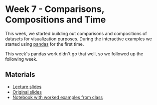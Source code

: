 # Week 7 - Comparisons, Compositions and Time

This week, we started building out comparisons and compositions of datasets for
visualization purposes.  During the interactive examples we started using
[pandas](http://pandas.pydata.org/) for the first time.

This week's pandas work didn't go that well, so we followed up the following
week.

## Materials

 * [Lecture slides](lecture_week07.pdf)
 * [Original slides](https://docs.google.com/presentation/d/1vmgKSHETxKhKxUoBf47EevhRATi_9u9VC57nEtVfIjI/view)
 * [Notebook with worked examples from class](examples_week07.ipynb)

